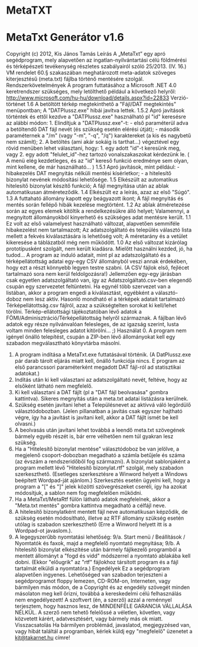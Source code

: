 # MetaTXT


# MetaTxt Generátor v1.6
Copyright (c) 2012, Kis János Tamás
Leírás
A „MetaTxt” egy apró segédprogram, mely alapvetően az ingatlan-nyilvántartási célú földmérési és térképészeti tevékenység részletes szabályairól szóló 25/2013. (IV. 16.) VM rendelet 60.§ szakaszában meghatározott meta-adatok szöveges kiterjesztésű (meta.txt) fájlba történő mentésére szolgál.
Rendszerkövetelmények
A program futtatásához a Microsoft .NET 4.0 keretrendszer szükséges, mely letölthető például a következő helyről: http://www.microsoft.com/hu-hu/download/details.aspx?id=22833
Verzió-történet
1.6	A betöltött térkép megtekinthető a "Fájl/DAT megtekintés" menüpontban;
	A "DATPlussz.exe" hibái javítva lettek.
1.5.2	Apró javítások történtek és ettől kezdve a "DATPlussz.exe" használható pl "id" keresésre az alábbi módon:
	1. Elindítjuk a "DATPlussz.exe"-t:
	- első paraméterül adva a betöltendő DAT fájl nevét (és szükség esetén elérési útját);
	- második paraméternek a "/m" (vagy "-m", "-q", "/q") karaktereket (a kis és nagybetű nem számít);
	2. A betöltés (ami akár sokáig is tarthat...) végeztével egy rövid menüben lehet választani, hogy:
		1. egy adott "id"-t keresünk meg, vagy
		2. egy adott "felulet_id"-hez tartozó vonalszakaszokat kérdezünk le.
	( A menü elég kezdetleges, és az "id" kereső funkció eredménye sem olyan, mint kellene, de már használható... )
1.5.1	Apró javítások, mint például:
	- hibakezelés DAT megnyitás nélküli mentési kísérletkor;
	- a hitelesítő bizonylat nevének módosítási lehetősége.
1.5	Elkészült az automatikus hitelesítő bizonylat készítő funkció;
	A fájl megnyitása után az ablak automatikusan átméreteződik.
1.4	Elkészült ez a leírás, azaz az első "Súgó".
1.3	A futtaható állomány kapott egy beágyazott ikont;
	A fájl megnyitás és mentés során fellépő hibák kezelése megtörtént.
1.2	Az ablak átméretezése során az egyes elemek kitöltik a rendelkezésükre álló helyet;
	Valamennyi, a megnyitott állományokból kinyerhető és szükséges adat mentésre került.
1.1	Ez volt az első valamelyest használható változat, alapvetően semmiféle hibakezelést nem 
tartalmazott;
	Az adatszolgáltató és település választó lista mellett a fekvés kiválasztására is lehetőség volt;
	A méretarány és a vetület kikeresése a táblázatból még nem működött.
1.0	Az első változat kizárólag prototípusként szolgált, nem került kiadásra.
Mielőtt használni kezded, jó, ha tudod…
A program az induló adatait, mint pl az adatszolgáltató és a térképellátottság adatai egy-egy CSV állományból veszi annak érdekében, hogy ezt a részt könnyebb legyen testre szabni. (A CSV fájlok első, fejlécet tartalmazó sora nem kerül feldolgozásra!)
Jellemzően egy-egy járásban csak egyetlen adatszolgáltató van, így az Adatszolgáltató.csv-ben elegendő csupán egy szervezetet feltüntetni. Ha egynél több szervezet van a listában, akkor a program engedi a kiválasztást, egyébként a választó-doboz nem lesz aktív.
Hasonló mondható el a térképek adatait tartalmazó Térképellátottság.csv fájlról, azaz a szükségtelten sorokat ki kell/lehet törölni. Térkép-ellátottsági tájékoztatóban lévő adatok a FÖMI/Adminisztráció/Térképellátottság helyről származnak. A fájlban lévő adatok egy része nyilvánvalóan felesleges, de az igazság szerint, lusta voltam minden felesleges adatot kitörölni... ;)
Használat
0.	A program nem igényel önálló telepítést, csupán a ZIP-ben lévő állományokat kell egy szabadon megválasztható könyvtárba másolni.
1.	A program indítása a MetaTxt.exe futtatásával történik. (A DatPlussz.exe pár darab tárolt eljárás miatt kell, önálló funkciója nincs. E program az első parancssori paraméterként megadott DAT fájl-ról ad statisztikai adatokat.)
2.	Indítás után ki kell választani az adatszolgáltató nevét, feltéve, hogy az elsőként látható nem megfelelő.
3.	Ki kell választani a DAT fájlt (pl a "DAT fájl beolvasása" gombra kattintva). Sikeres megnyitás után a meta.txt adatai listázásra kerülnek.
4.	Szükség esetén javítani lehet a Településnevet az aktívvá váló legördülő választódobozban. (Jelen pillanatban a javítás csak egyszer hajtható végre, így ha a javítást is javítani kell, akkor a DAT fájlt ismét be kell olvasni.)
5.	A beolvasás után javítani lehet továbbá a leendő meta.txt szövegének bármely egyéb részét is, bár erre vélhetően nem túl gyakran lesz szükség.
6.	Ha a "Hitelesítő bizonylat mentése" választódoboz be van jelölve, a megjelenő csoport-dobozban megadható a számla betűjele és száma (az évszám a rendszeridőből fog származni). A bizonylat sablonjaként a program mellett lévő "Hitelesítő bizonylat.rtf" szolgál, mely szabadon szerkeszthető. (Esetleges szerkesztésre a Winword helyett a Windows beépített Wordpad-ját ajánlom.) Szerkesztés esetén ügyelni kell, hogy a program a "[" és "]" jelek közötti szövegrészeket cseréli, így ha azokat módosítjuk, a sablon nem fog megfelelően működni.
7.	Ha a MetaTxt/MetaRtf fülön látható adatok megfelelnek, akkor a "Meta.txt mentés" gombra kattintva megadható a célfájl neve.
8.	A hitelesítő bizonylatként mentett fájl neve automatikusan képződik, de szükség esetén módosítható, illetve az RTF állomány szükség esetén utólag is szabadon szerkeszthető (Erre a Winword helyett itt is a Wordpad-ot javaslom.).
9.	A legegyszerűbb nyomtatási lehetőség:
	9/a.	Start menü / Beállítások / Nyomtatók és faxok, majd a megfelelő nyomtató megnyitása;
	9/b.	A hitelesítő bizonylat elkészítése után bármely fájlkezelő programból a mentett állományt a "fogd és vidd" módszerrel a nyomtató ablakába kell dobni. (Ekkor "előugrik" az "rtf" fájlokhoz társított program és a fájl tartalmát elküldi a nyomtatóra.)
Engedélyek
Ez a segédprogram alapvetően ingyenes.
Lehetőséged van szabadon terjeszteni a segédprogramot floppy lemezen, CD-ROM-on, Interneten, vagy bármilyen más módon, de a Copyright és az engedély szövegét minden másolaton meg kell őrizni, továbbá a kereskedelmi célú felhasználás nem engedélyezett!
A szoftvert (én, a szerző) azzal a reménnyel terjesztem, hogy hasznos lesz, de MINDENFÉLE GARANCIA VÁLLALÁSA NÉLKÜL.
A szerző nem tehető felelőssé a véletlen, követlen, vagy közvetett kárért, adatvesztésért, vagy bármely más ok miatt.
Visszacsatolás
Ha bármilyen problémád, javaslatod, megjegyzésed van, vagy hibát találtál a programban, kérlek küldj egy "megfelelő" üzenetet a kjt@takarnet.hu címre!
